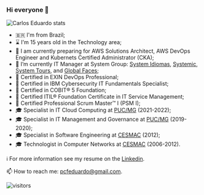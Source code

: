 ### Hi everyone 👋

<!--
**pcfeduardo/pcfeduardo** is a ✨ _special_ ✨ repository because its `README.md` (this file) appears on your GitHub profile.
-->

![Carlos Eduardo stats](https://github-readme-stats.vercel.app/api?username=pcfeduardo&show_icons=true&theme=default)

- 🇧🇷 I'm from Brazil;
- ⌛ I'm 15 years old in the Technology area;
- 🌱 I am currently preparing for AWS Solutions Architect, AWS DevOps Engineer and Kubernets Certified Administrator (CKA);
- 🔭 I’m currently IT Manager at System Group: [System Idiomas](https://systemidiomas.com.br), [Systemic](http://systemic.com.br), [System Tours](http://systemtours.com.br), and [Global Faces](http://globalfaces.education);
- 📍 Certified in EXIN DevOps Professional;
- 📍 Certified in IBM Cybersecurity IT Fundamentals Specialist;
- 📍 Certified in COBIT® 5 Foundation;
- 📍 Certified ITIL® Foundation Certificate in IT Service Management;
- 📍 Certified Professional Scrum Master™ I (PSM I);
- 🎓 Specialist in IT Cloud Computing at [PUC/MG](https://www.pucminas.br/) (2021-2022);
- 🎓 Specialist in IT Management and Governance at [PUC/MG](https://www.pucminas.br/) (2019-2020);
- 🎓 Specialist in Software Engineering at [CESMAC](https://www.cesmac.edu.br) (2012);
- 🎓 Technologist in Computer Networks at [CESMAC](https://www.cesmac.edu.br) (2006-2012).

ℹ️ For more information see my resume on the [Linkedin](https://www.linkedin.com/in/pcfeduardo).

📫 How to reach me: [pcfeduardo@gmail.com](mailto:pcfeduardo@gmail.com).

![visitors](https://komarev.com/ghpvc/?username=pcfeduardo&color=blue)

